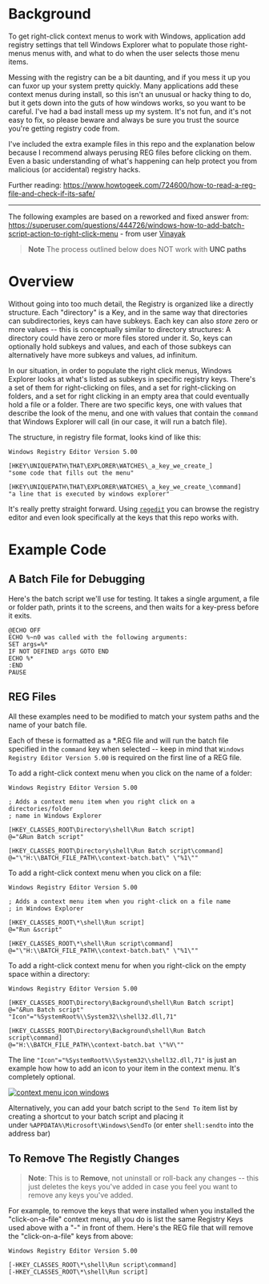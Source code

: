 
# Background
To get right-click context menus to work with Windows, application add registry settings that tell Windows Explorer what to populate those right-menus menus with, and what to do when the user selects those menu items.  

Messing with the registry can be a bit daunting, and if you mess it up you can fuxor up your system pretty quickly.  Many applications add these context menus during install, so this isn't an unusual or hacky thing to do, but it gets down into the guts of how windows works, so you want to be careful.  I've had a bad install mess up my system.  It's not fun, and it's not easy to fix, so please beware and always be sure you trust the source you're getting registry code from.

I've included the extra example files in this repo and the explanation below because I recommend always perusing REG files before clicking on them.  Even a basic understanding of what's happening can help protect you from malicious (or accidental) registry hacks. 

Further reading:  https://www.howtogeek.com/724600/how-to-read-a-reg-file-and-check-if-its-safe/

---
The following examples are based on a reworked and fixed answer from:  https://superuser.com/questions/444726/windows-how-to-add-batch-script-action-to-right-click-menu - from user [Vinayak](https://superuser.com/users/167187/vinayak)

> **Note** The process outlined below does NOT work with **UNC paths**

# Overview
Without going into too much detail, the Registry is organized like a directly structure.  Each "directory" is a Key, and in the same way that directories can subdirectories, keys can have subkeys.  Each key can also *store* zero or more values  -- this is conceptually similar to directory structures:  A directory could have zero or more files stored under it.  So, keys can optionally hold subkeys and values, and each of those subkeys can alternatively have more subkeys and values, ad infinitum.

In our situation, in order to populate the right click menus, Windows Explorer looks at what's listed as subkeys in specific registry keys.  There's a set of them for right-clicking on files, and a set for right-clicking on folders, and a set for right clicking in an empty area that could eventually hold a file or a folder.  There are two specific keys, one with values that describe the look of the menu, and one with values that contain the `command` that Windows Explorer will call (in our case, it will run a batch file). 

The structure, in registry file format, looks kind of like this:
```
Windows Registry Editor Version 5.00

[HKEY\UNIQUEPATH\THAT\EXPLORER\WATCHES\_a_key_we_create_]
"some code that fills out the menu"

[HKEY\UNIQUEPATH\THAT\EXPLORER\WATCHES\_a_key_we_create_\command]
"a line that is executed by windows explorer"
```

It's really pretty straight forward.  Using [`regedit`](https://support.microsoft.com/en-us/windows/how-to-open-registry-editor-in-windows-10-deab38e6-91d6-e0aa-4b7c-8878d9e07b11) you can browse the registry editor and even look specifically at the keys that this repo works with.

# Example Code
## A Batch File for Debugging
Here's the batch script we'll use for testing.  It takes a single argument, a file or folder path, prints it to the screens, and then waits for a key-press before it exits.
```
@ECHO OFF
ECHO %~n0 was called with the following arguments:
SET args=%*
IF NOT DEFINED args GOTO END
ECHO %*
:END
PAUSE
```

## REG Files
All these examples need to be modified to match your system paths and the name of your batch file.

Each of these is formatted as a  \*.REG file and will run the batch file specified in the `command` key when selected -- keep in mind that `Windows Registry Editor Version 5.00` is required on the first line of a REG file.

To add a right-click context menu when you click on the name of a folder:
```
Windows Registry Editor Version 5.00

; Adds a context menu item when you right click on a directories/folder 
; name in Windows Explorer

[HKEY_CLASSES_ROOT\Directory\shell\Run Batch script]
@="&Run Batch script"

[HKEY_CLASSES_ROOT\Directory\shell\Run Batch script\command]
@="\"H:\\BATCH_FILE_PATH\\context-batch.bat\" \"%1\""
```

To add a right-click context menu when you click on a file:
```
Windows Registry Editor Version 5.00

; Adds a context menu item when you right-click on a file name 
; in Windows Explorer

[HKEY_CLASSES_ROOT\*\shell\Run script]
@="Run &script"

[HKEY_CLASSES_ROOT\*\shell\Run script\command]
@="\"H:\\BATCH_FILE_PATH\\context-batch.bat\" \"%1\""
```

To add a right-click context menu for when you right-click on the empty space within a directory:
```
Windows Registry Editor Version 5.00

[HKEY_CLASSES_ROOT\Directory\Background\shell\Run Batch script]
@="&Run Batch script"
"Icon"="%SystemRoot%\\System32\\shell32.dll,71"

[HKEY_CLASSES_ROOT\Directory\Background\shell\Run Batch script\command]
@="H:\\BATCH_FILE_PATH\\context-batch.bat \"%V\""
```

The line `"Icon"="%SystemRoot%\\System32\\shell32.dll,71"` is just an example how how to add an icon to your item in the context menu.  It's completely optional.

[![context menu icon windows](https://i.stack.imgur.com/z57XF.png)](https://i.stack.imgur.com/z57XF.png)

Alternatively, you can add your batch script to the `Send To` item list by creating a shortcut to your batch script and placing it under `%APPDATA%\Microsoft\Windows\SendTo` (or enter `shell:sendto` into the address bar)

## To Remove The Registly Changes
> **Note**:  This is to **Remove**, not uninstall or roll-back any changes -- this just deletes the keys you've added in case you feel you want to remove any keys you've added.

For example, to remove the keys that were installed when you installed the "click-on-a-file" context menu, all you do is list the same Registry Keys used above with a "-" in front of them.  Here's the REG file that will remove the "click-on-a-file" keys from above:
```
Windows Registry Editor Version 5.00

[-HKEY_CLASSES_ROOT\*\shell\Run script\command]
[-HKEY_CLASSES_ROOT\*\shell\Run script]
```



